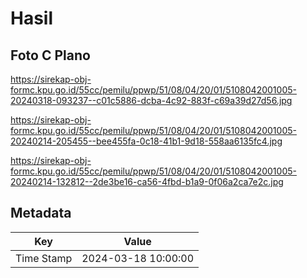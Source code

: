 # Hasil

## Foto C Plano

https://sirekap-obj-formc.kpu.go.id/55cc/pemilu/ppwp/51/08/04/20/01/5108042001005-20240318-093237--c01c5886-dcba-4c92-883f-c69a39d27d56.jpg

https://sirekap-obj-formc.kpu.go.id/55cc/pemilu/ppwp/51/08/04/20/01/5108042001005-20240214-205455--bee455fa-0c18-41b1-9d18-558aa6135fc4.jpg

https://sirekap-obj-formc.kpu.go.id/55cc/pemilu/ppwp/51/08/04/20/01/5108042001005-20240214-132812--2de3be16-ca56-4fbd-b1a9-0f06a2ca7e2c.jpg


## Metadata

| Key        | Value               |
| ---------- | ------------------- |
| Time Stamp | 2024-03-18 10:00:00 |



